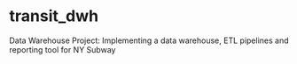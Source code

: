 # transit_dwh
Data Warehouse Project: Implementing a data warehouse, ETL pipelines and reporting tool for NY Subway
